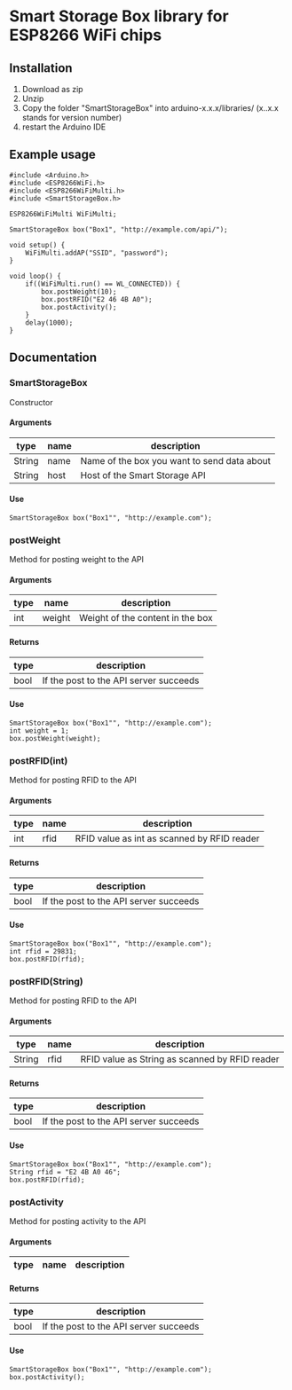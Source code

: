 # Smart Storage Box library for ESP8266 WiFi chips

## Installation
1. Download as zip
2. Unzip
3. Copy the folder "SmartStorageBox" into arduino-x.x.x/libraries/ (x..x.x stands for version number)
4. restart the Arduino IDE

## Example usage
```
#include <Arduino.h>
#include <ESP8266WiFi.h>
#include <ESP8266WiFiMulti.h>
#include <SmartStorageBox.h>

ESP8266WiFiMulti WiFiMulti;

SmartStorageBox box("Box1", "http://example.com/api/");

void setup() {
    WiFiMulti.addAP("SSID", "password");
}

void loop() {
    if((WiFiMulti.run() == WL_CONNECTED)) {
        box.postWeight(10);
        box.postRFID("E2 46 4B A0");
        box.postActivity();
    }
    delay(1000);
}
```

## Documentation

### SmartStorageBox
Constructor

#### Arguments

|type | name | description|
| --- | --- | --- | 
|String|name|Name of the box you want to send data about|
|String|host|Host of the Smart Storage API|

#### Use
`SmartStorageBox box("Box1"", "http://example.com");`


### postWeight
Method for posting weight to the API

#### Arguments
|type | name | description|
| --- | --- | --- | 
|int|weight|Weight of the content in the box|

#### Returns
|type | description| 
|  --- | --- |
|bool | If the post to the API server succeeds |

#### Use
```
SmartStorageBox box("Box1"", "http://example.com");
int weight = 1;
box.postWeight(weight);
```


### postRFID(int)
Method for posting RFID to the API

#### Arguments
| type  | name  | description   |
| ---   | ---   | ---           |
| int   | rfid  | RFID value as int as scanned by RFID reader |

#### Returns
|type | description |
|---|---|
| bool | If the post to the API server succeeds |

#### Use
```
SmartStorageBox box("Box1"", "http://example.com");
int rfid = 29831;
box.postRFID(rfid);
```

### postRFID(String)
Method for posting RFID to the API

#### Arguments
| type  | name  | description   |
| ---   | ---   | ---           |
| String   | rfid  | RFID value as String as scanned by RFID reader |

#### Returns
|type | description |
|---|---|
| bool | If the post to the API server succeeds |

#### Use
```
SmartStorageBox box("Box1"", "http://example.com");
String rfid = "E2 4B A0 46";
box.postRFID(rfid);
```


### postActivity
Method for posting activity to the API

#### Arguments
| type  | name  | description   |
|---    | ---   | ---           | 

#### Returns
| type | description |
| --- | --- |
| bool | If the post to the API server succeeds |

#### Use
```
SmartStorageBox box("Box1"", "http://example.com");
box.postActivity();
```


